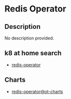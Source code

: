 # Redis Operator

## Description

No description provided.

## k8 at home search

- [redis-operator](https://nanne.dev/k8s-at-home-search/#/redis-operator)

## Charts

- [redis-operator@ot-charts](https://ot-container-kit.github.io/helm-charts/)
